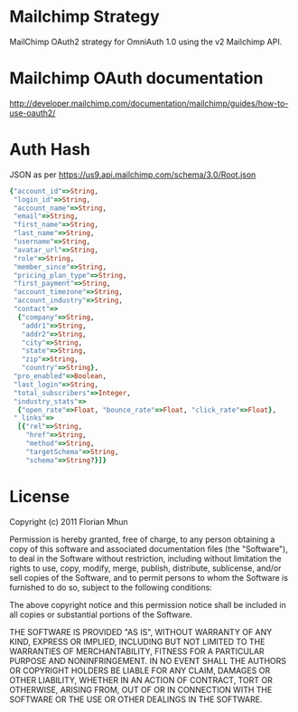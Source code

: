 # Mailchimp Strategy

MailChimp OAuth2 strategy for OmniAuth 1.0 using the v2 Mailchimp API.

# Mailchimp OAuth documentation

http://developer.mailchimp.com/documentation/mailchimp/guides/how-to-use-oauth2/

# Auth Hash

JSON as per https://us9.api.mailchimp.com/schema/3.0/Root.json

```ruby
{"account_id"=>String,
 "login_id"=>String,
 "account_name"=>String,
 "email"=>String,
 "first_name"=>String,
 "last_name"=>String,
 "username"=>String,
 "avatar_url"=>String,
 "role"=>String,
 "member_since"=>String,
 "pricing_plan_type"=>String,
 "first_payment"=>String,
 "account_timezone"=>String,
 "account_industry"=>String,
 "contact"=>
  {"company"=>String,
   "addr1"=>String,
   "addr2"=>String,
   "city"=>String,
   "state"=>String,
   "zip"=>String,
   "country"=>String},
 "pro_enabled"=>Boolean,
 "last_login"=>String,
 "total_subscribers"=>Integer,
 "industry_stats"=>
  {"open_rate"=>Float, "bounce_rate"=>Float, "click_rate"=>Float},
 "_links"=>
  [{"rel"=>String,
    "href"=>String,
    "method"=>String,
    "targetSchema"=>String,
    "schema"=>String?}]}
```

# License

Copyright (c) 2011 Florian Mhun

Permission is hereby granted, free of charge, to any person obtaining a copy of this software and associated documentation files (the "Software"), to deal in the Software without restriction, including without limitation the rights to use, copy, modify, merge, publish, distribute, sublicense, and/or sell copies of the Software, and to permit persons to whom the Software is furnished to do so, subject to the following conditions:

The above copyright notice and this permission notice shall be included in all copies or substantial portions of the Software.

THE SOFTWARE IS PROVIDED "AS IS", WITHOUT WARRANTY OF ANY KIND, EXPRESS OR IMPLIED, INCLUDING BUT NOT LIMITED TO THE WARRANTIES OF MERCHANTABILITY, FITNESS FOR A PARTICULAR PURPOSE AND NONINFRINGEMENT. IN NO EVENT SHALL THE AUTHORS OR COPYRIGHT HOLDERS BE LIABLE FOR ANY CLAIM, DAMAGES OR OTHER LIABILITY, WHETHER IN AN ACTION OF CONTRACT, TORT OR OTHERWISE, ARISING FROM, OUT OF OR IN CONNECTION WITH THE SOFTWARE OR THE USE OR OTHER DEALINGS IN THE SOFTWARE.
